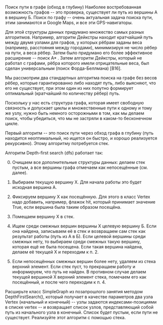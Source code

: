 Поиск пути в графе (обход в глубину)
Наиболее востребованная возможность графов -- это проверка, существует ли путь из вершины А в вершину Б. Поиск по графу -- очень актуальная задача поиска пути, этим занимаются и Google Maps, и все эти GPS-навигаторы.

Для этой структуры данных придумано множество самых разных алгоритмов. Например, алгоритм Дейкстры находит кратчайший путь между двумя узлами для графов, у которых рёбрам заданы веса (например, расстояния между городами), минимизируя не число рёбер на пути, а веса рёбер. Затем было придумано его более эффективное расширение -- поиск А* . Затем алгоритм Дейкстры, который не работал с графами, рёбра которого имели отрицательные веса, был сделан универсальным (поиск Форда-Беллмана) [B16].

Мы рассмотрим два стандартных алгоритма поиска на графе без весов рёбер, которые гарантированно либо находят путь, либо выясняют, что его не существует, при этом один из них попутно формирует оптимальный (кратчайший по количеству рёбер) путь.

Поскольку у нас есть структура графа, которая имеет свободную связность и допускает циклы и множественные пути к одному и тому же узлу, нужно быть немного осторожными в том, как мы делаем поиск, чтобы убедиться, что мы не застряли в каком-то бесконечном цикле.

Первый алгоритм -- это поиск пути через обход графа в глубину (путь находится неоптимальный, но ищется он быстро, и хорошо реализуется рекурсивно). Этому алгоритму потребуется стек.

Алгоритм Depth-first search (dfs) работает так:

0) Очищаем все дополнительные структуры данных: делаем стек пустым, а все вершины графа отмечаем как непосещённые (см. далее).

1) Выбираем текущую вершину X. Для начала работы это будет исходная вершина А.

2) Фиксируем вершину X как посещённую.
Для этого в класс Vertex надо добавить, например, флажок hit, который принимает значение True, если вершина была таким образом посещёна.

3) Помещаем вершину X в стек.

4) Ищем среди смежных вершин вершины X целевую вершину Б. Если она найдена, записываем её в стек и возвращаем сам стек как результат работы (путь из А в Б).
Если целевой вершины среди смежных нету, то выбираем среди смежных такую вершину, которая ещё не была посещена. Если такая вершина найдена, делаем её текущей X и переходим к п. 2.

5) Если непосещённых смежных вершин более нету, удаляем из стека верхний элемент. Если стек пуст, то прекращаем работу и информируем, что путь не найден. В противном случае делаем текущей вершиной X верхний элемент стека, помечаем его как посещённый, и после чего переходим к п. 4.

Расширьте класс SimpleGraph из позапрошлого занятия методом DepthFirstSearch(), который получает в качестве параметров два узла Vertex (начальный и конечный) -- узлы задаются индексами-позициями в списке vertex -- и возвращает список узлов, представляющий собой путь из начального узла в конечный. Список будет пустым, если пути не существует.
Реализуйте этот алгоритм с помощью стека.

